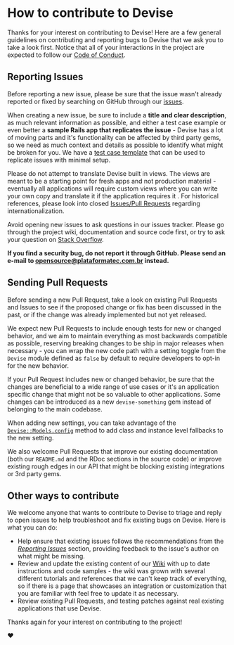 # How to contribute to Devise

Thanks for your interest on contributing to Devise! Here are a few general
guidelines on contributing and reporting bugs to Devise that we ask you to
take a look first. Notice that all of your interactions in the project are
expected to follow our [Code of Conduct](CODE_OF_CONDUCT.md).

## Reporting Issues

Before reporting a new issue, please be sure that the issue wasn't already
reported or fixed by searching on GitHub through our [issues](https://github.com/plataformatec/devise/issues).

When creating a new issue, be sure to include a **title and clear description**,
as much relevant information as possible, and either a test case example or
even better a **sample Rails app that replicates the issue** - Devise has a lot
of moving parts and it's functionality can be affected by third party gems, so
we need as much context and details as possible to identify what might be broken
for you. We have a [test case template](guides/bug_report_templates/integration_test.rb)
that can be used to replicate issues with minimal setup.

Please do not attempt to translate Devise built in views. The views are meant
to be a starting point for fresh apps and not production material - eventually
all applications will require custom views where you can write your own copy and
translate it if the application requires it . For historical references, please look into closed
[Issues/Pull Requests](https://github.com/plataformatec/devise/issues?q=i18n) regarding
internationalization.

Avoid opening new issues to ask questions in our issues tracker. Please go through
the project wiki, documentation and source code first, or try to ask your question
on [Stack Overflow](http://stackoverflow.com/questions/tagged/devise).

**If you find a security bug, do not report it through GitHub. Please send an
e-mail to [opensource@plataformatec.com.br](mailto:opensource@plataformatec.com.br)
instead.**

## Sending Pull Requests

Before sending a new Pull Request, take a look on existing Pull Requests and Issues
to see if the proposed change or fix has been discussed in the past, or if the
change was already implemented but not yet released.

We expect new Pull Requests to include enough tests for new or changed behavior,
and we aim to maintain everything as most backwards compatible as possible,
reserving breaking changes to be ship in major releases when necessary - you
can wrap the new code path with a setting toggle from the `Devise` module defined
as `false` by default to require developers to opt-in for the new behavior.

If your Pull Request includes new or changed behavior, be sure that the changes
are beneficial to a wide range of use cases or it's an application specific change
that might not be so valuable to other applications. Some changes can be introduced
as a new `devise-something` gem instead of belonging to the main codebase.

When adding new settings, you can take advantage of the [`Devise::Models.config`](https://github.com/plataformatec/devise/blob/245b1f9de0b3386b7913e14b60ea24f43b77feb0/lib/devise/models.rb#L13-L50) method to add class and instance level fallbacks
to the new setting.

We also welcome Pull Requests that improve our existing documentation (both our
`README.md` and the RDoc sections in the source code) or improve existing rough
edges in our API that might be blocking existing integrations or 3rd party gems.

## Other ways to contribute

We welcome anyone that wants to contribute to Devise to triage and reply to
open issues to help troubleshoot and fix existing bugs on Devise. Here is what
you can do:

* Help ensure that existing issues follows the recommendations from the
_[Reporting Issues](#reporting-issues)_ section, providing feedback to the issue's
author on what might be missing.
* Review and update the existing content of our [Wiki](https://github.com/plataformatec/devise/wiki)
with up to date instructions and code samples - the wiki was grown with several
different tutorials and references that we can't keep track of everything, so if
there is a page that showcases an integration or customization that you are
familiar with feel free to update it as necessary.
* Review existing Pull Requests, and testing patches against real existing
applications that use Devise.

Thanks again for your interest on contributing to the project!

:heart:
